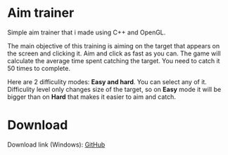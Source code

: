 # Aim trainer
Simple aim trainer that i made using C++ and OpenGL.

The main objective of this training is aiming on the target that appears on the screen and clicking it. Aim and click as fast as you can. The game will calculate the average time spent catching the target. You need to catch it 50 times to complete.

Here are 2 difficulity modes: **Easy and hard**. You can select any of it. Difficulity level only changes size of the target, so on **Easy** mode it will be bigger than on **Hard** that makes it easier to aim and catch.

# Download
Download link (Windows): [GitHub](https://github.com/Dxftoro/Aim-trainer/releases/download/v1.1/AimTrainer.zip)
